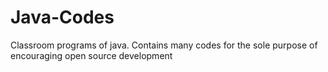 # Java-Codes
Classroom programs of java.
Contains many codes for the sole purpose of encouraging open source development
